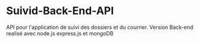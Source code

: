 # Suivid-Back-End-API
API pour l'application de suivi des dossiers et du courrier. Version Back-end realisé avec node.js express.js et mongoDB
